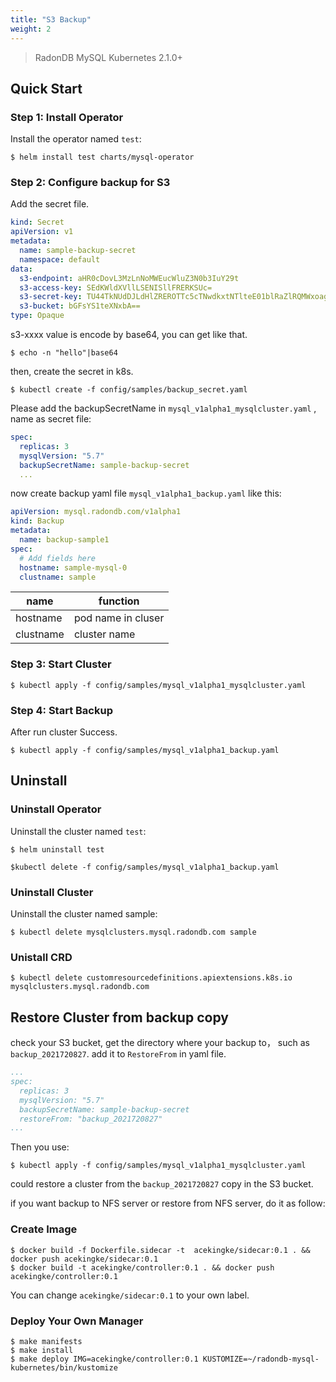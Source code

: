 ```yaml
---
title: "S3 Backup"
weight: 2
---
```


> RadonDB MySQL Kubernetes 2.1.0+

## Quick Start

### Step 1: Install Operator
Install the operator named `test`:

```shell
$ helm install test charts/mysql-operator
```

### Step 2: Configure backup for S3

Add the secret file.

```yaml
kind: Secret
apiVersion: v1
metadata:
  name: sample-backup-secret
  namespace: default
data:
  s3-endpoint: aHR0cDovL3MzLnNoMWEucWluZ3N0b3IuY29t
  s3-access-key: SEdKWldXVllLSENISllFRERKSUc=
  s3-secret-key: TU44TkNUdDJLdHlZREROTTc5cTNwdkxtNTlteE01blRaZlRQMWxoag==
  s3-bucket: bGFsYS1teXNxbA==
type: Opaque
```

s3-xxxx value is encode by base64, you can get like that.

```shell
$ echo -n "hello"|base64
```

then, create the secret in k8s.

```shell
$ kubectl create -f config/samples/backup_secret.yaml
```

Please add the backupSecretName in `mysql_v1alpha1_mysqlcluster.yaml` , name as secret file:

```yaml
spec:
  replicas: 3
  mysqlVersion: "5.7"
  backupSecretName: sample-backup-secret
  ...
```

now create backup yaml file `mysql_v1alpha1_backup.yaml` like this:

```yaml
apiVersion: mysql.radondb.com/v1alpha1
kind: Backup
metadata:
  name: backup-sample1
spec:
  # Add fields here
  hostname: sample-mysql-0
  clustname: sample

```
| name | function  | 
|------|--------|
|hostname|pod name in cluser|
|clustname|cluster name|

### Step 3: Start Cluster

```shell
$ kubectl apply -f config/samples/mysql_v1alpha1_mysqlcluster.yaml     
```

### Step 4: Start Backup

After run cluster Success.

```shell
$ kubectl apply -f config/samples/mysql_v1alpha1_backup.yaml
```

## Uninstall
### Uninstall Operator

Uninstall the cluster named `test`:

```shell
$ helm uninstall test

$kubectl delete -f config/samples/mysql_v1alpha1_backup.yaml
```

### Uninstall Cluster

Uninstall the cluster named sample:
```shell
$ kubectl delete mysqlclusters.mysql.radondb.com sample
```

### Unistall CRD

```shell
$ kubectl delete customresourcedefinitions.apiextensions.k8s.io mysqlclusters.mysql.radondb.com
```

## Restore Cluster from backup copy
check your S3 bucket, get the directory where your backup to， such as `backup_2021720827`. add it to `RestoreFrom` in yaml file.

```yaml
...
spec:
  replicas: 3
  mysqlVersion: "5.7"
  backupSecretName: sample-backup-secret
  restoreFrom: "backup_2021720827"
...
```
Then you use:

```shell
$ kubectl apply -f config/samples/mysql_v1alpha1_mysqlcluster.yaml     
```

could restore a cluster from the `backup_2021720827` copy in the S3 bucket.

if you want backup to NFS server or restore from NFS server, do it as follow:

### Create Image

```shell
$ docker build -f Dockerfile.sidecar -t  acekingke/sidecar:0.1 . && docker push acekingke/sidecar:0.1
$ docker build -t acekingke/controller:0.1 . && docker push acekingke/controller:0.1
```

You can change `acekingke/sidecar:0.1` to your own label.

### Deploy Your Own Manager
```shell
$ make manifests
$ make install 
$ make deploy IMG=acekingke/controller:0.1 KUSTOMIZE=~/radondb-mysql-kubernetes/bin/kustomize 
```